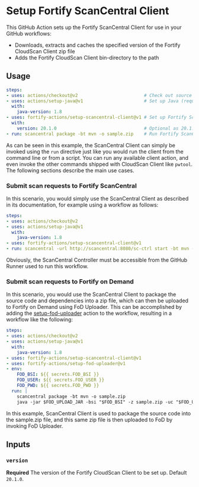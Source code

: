 # Setup Fortify ScanCentral Client

This GitHub Action sets up the Fortify ScanCentral Client for use in your GitHub workflows:
* Downloads, extracts and caches the specified version of the Fortify CloudScan Client zip file
* Adds the Fortify CloudScan Client bin-directory to the path

## Usage

```yaml
steps:
- uses: actions/checkout@v2                         # Check out source code
- uses: actions/setup-java@v1                       # Set up Java (required by ScanCentral Client and for actual build)
  with:
    java-version: 1.8
- uses: fortify-actions/setup-scancentral-client@v1 # Set up Fortify ScanCentral Client
  with:
    version: 20.1.0                                 # Optional as 20.1.0 is the default (and currently only version available)
- run: scancentral package -bt mvn -o sample.zip    # Run Fortify ScanCentral Client
```

As can be seen in this example, the ScanCentral Client can simply be invoked using the `run` directive just like you would run the client from the command line or from a script. You can run any available client action, and even invoke the other commands shipped with CloudScan Client like `pwtool`. The following sections describe the main use cases.

### Submit scan requests to Fortify ScanCentral

In this scenario, you would simply use the ScanCentral Client as described in its documentation, for example using a workflow as follows:

```yaml
steps:
- uses: actions/checkout@v2
- uses: actions/setup-java@v1
  with:
    java-version: 1.8
- uses: fortify-actions/setup-scancentral-client@v1
- run: scancentral -url http://scancentral:8080/sc-ctrl start -bt mvn -upload -application "My Application" -version "1.0" -uptoken 00000000-0000-0000-0000-0000000
```

Obviously, the ScanCentral Controller must be accessible from the GitHub Runner used to run this workflow.

### Submit scan requests to Fortify on Demand

In this scenario, you would use the ScanCentral Client to package the source code and dependencies into a zip file, which can then be uploaded to Fortify on Demand using FoD Uploader. This can be accomplished by adding the [setup-fod-uploader](https://github.com/fortify-actions/setup-fod-uploader) action to the workflow, resulting in a workflow like the following:

```yaml
steps:
- uses: actions/checkout@v2
- uses: actions/setup-java@v1
  with:
    java-version: 1.8
- uses: fortify-actions/setup-scancentral-client@v1
- uses: fortify-actions/setup-fod-uploader@v1
- env:
    FOD_BSI: ${{ secrets.FOD_BSI }}
    FOD_USER: ${{ secrets.FOD_USER }}
    FOD_PWD: ${{ secrets.FOD_PWD }}
  run: |
    scancentral package -bt mvn -o sample.zip
    java -jar $FOD_UPLOAD_JAR -bsi "$FOD_BSI" -z sample.zip -uc "$FOD_USER" "$FOD_PWD" -ep 2 -pp 1
```

In this example, ScanCentral Client is used to package the source code into the sample.zip file, and this same zip file is then uploaded to FoD by invoking FoD Uploader.

## Inputs

### `version`
**Required** The version of the Fortify CloudScan Client to be set up. Default `20.1.0`.
